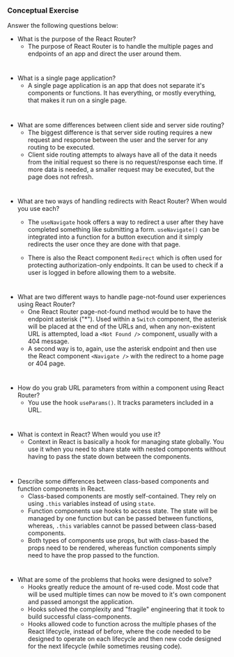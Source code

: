 ### Conceptual Exercise

Answer the following questions below:

- What is the purpose of the React Router?
	- The purpose of React Router is to handle the multiple pages and endpoints of an app and direct the user around them.
#
- What is a single page application?
	- A single page application is an app that does not separate it's components or functions. It has everything, or mostly everything, that makes it run on a single page.
#
- What are some differences between client side and server side routing?
	- The biggest difference is that server side routing requires a new request and response between the user and the server for any routing to be executed.
	- Client side routing attempts to always have all of the data it needs from the initial request so there is no request/response each time. If more data is needed, a smaller request may be executed, but the page does not refresh.
#
- What are two ways of handling redirects with React Router? When would you use each?
	- The `useNavigate` hook offers a way to redirect a user after they have completed something like submitting a form. `useNavigate()` can be integrated into a function for a button execution and it simply redirects the user once they are done with that page.
	
	- There is also the React component `Redirect` which is often used for protecting authorization-only endpoints. It can be used to check if a user is logged in before allowing them to a website. 
#
- What are two different ways to handle page-not-found user experiences using React Router? 
	- One React Router page-not-found method would be to have the endpoint asterisk ("*"). Used within a `Switch` component, the asterisk will be placed at the end of the URLs and, when any non-existent URL is attempted, load a `<Not Found />` component, usually with a 404 message.
	- A second way is to, again, use the asterisk endpoint and then use the React component `<Navigate />` with the redirect to a home page or 404 page.
#
- How do you grab URL parameters from within a component using React Router?
	- You use the hook `useParams()`. It tracks parameters included in a URL.
#
- What is context in React? When would you use it?
	- Context in React is basically a hook for managing state globally. You use it when you need to share state with nested components without having to pass the state down between the components.
#
- Describe some differences between class-based components and function
  components in React.
	- Class-based components are mostly self-contained. They rely on using `.this` variables instead of using `state`.
	- Function components use hooks to access state. The state will be managed by one function but can be passed between functions, whereas, `.this` variables cannot be passed between class-based components. 
	- Both types of components use props, but with class-based the props need to be rendered, whereas function components simply need to have the prop passed to the function.
#
- What are some of the problems that hooks were designed to solve?
	- Hooks greatly reduce the amount of re-used code. Most code that will be used multiple times can now be moved to it's own component and passed amongst the application.
	- Hooks solved the complexity and "fragile" engineering that it took to build successful class-components.
	- Hooks allowed code to function across the multiple phases of the React lifecycle, instead of before, where the code needed to be designed to operate on each lifecycle and then new code designed for the next lifecycle (while sometimes reusing code).
#